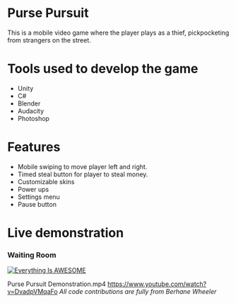# Purse Pursuit

This is a mobile video game where the player plays as a thief, pickpocketing from strangers on the street. 

# Tools used to develop the game

- Unity
- C#
- Blender
- Audacity
- Photoshop
  
# Features

- Mobile swiping to move player left and right.
- Timed steal button for player to steal money.
- Customizable skins
- Power ups
- Settings menu
- Pause button

# Live demonstration

### Waiting Room


[![Everything Is AWESOME](https://img.youtube.com/vi/StTqXEQ2l-Y/0.jpg)](https://www.youtube.com/watch?v=DvadpVMqaFo "Everything Is AWESOME")

Purse Pursuit Demonstration.mp4
https://www.youtube.com/watch?v=DvadpVMqaFo
*All code contributions are fully from Berhane Wheeler*
